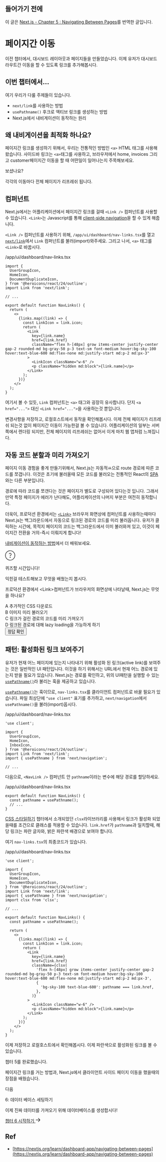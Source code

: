 ## 들어가기 전에

이 글은 [Next.js - Chapter 5 : Navigating Between Pages](https://nextjs.org/learn/dashboard-app/navigating-between-pages)를 번역한 글입니다.

# 페이지간 이동

이전 챕터에서, 대시보드 레이아웃과 페이지들을 만들었습니다. 이제 유저가 대시보드 라우트간 이동을 할 수 있도록 링크를 추가해봅시다.

## 이번 챕터에서...

여기 우리가 다룰 주제들이 있습니다.
- `next/link`를 사용하는 방법
- `usePathname()` 후크로 액티브 링크를 생성하는 방법
- Next.js에서 내비게이션이 동작하는 원리

## 왜 내비게이션을 최적화 하나요?
페이지간 링크를 생성하기 위해서, 우리는 전통적인 방법인 `<a>` HTML 태그를 사용해 왔습니다. 사이드바 링크는 `<a>`태그를 사용하고, 브라우저에서 home, invoices 그리고 customer페이지간 이동을 할 때 어떤일이 일어나는지 주목해보세요.

보셨나요?

각각의 이동마다 전체 페이지가 리프레쉬 됩니다.

## <Link> 컴퍼넌트
Next.js에서는 어플리케이션에서 페이지간 링크를 걸때 `<Link />` 컴퍼넌트를 사용할 수 있습니다. `<Link>`는 Javascript를 통해 [client-side navigation](https://nextjs.org/docs/app/building-your-application/routing/linking-and-navigating#how-routing-and-navigation-works)을 할 수 있게 해줍니다.

`<Link />` 컴퍼넌트를 사용하기 위해, `/app/ui/dashboard/nav-links.tsx`를 열고 [`next/link`](https://nextjs.org/docs/app/api-reference/components/link)에서 `Link` 컴퍼넌트를 불러(import)와주세요. 그리고 나서, `<a>` 태그를 `<Link>`로 바꿉시다.

<div class="code-with-file">
/app/ui/dashboard/nav-links.tsx

```
import {
  UserGroupIcon,
  HomeIcon,
  DocumentDuplicateIcon,
} from '@heroicons/react/24/outline';
import Link from 'next/link';
 
// ...
 
export default function NavLinks() {
  return (
    <>
      {links.map((link) => {
        const LinkIcon = link.icon;
        return (
          <Link
            key={link.name}
            href={link.href}
            className="flex h-[48px] grow items-center justify-center gap-2 rounded-md bg-gray-50 p-3 text-sm font-medium hover:bg-sky-100 hover:text-blue-600 md:flex-none md:justify-start md:p-2 md:px-3"
          >
            <LinkIcon className="w-6" />
            <p className="hidden md:block">{link.name}</p>
          </Link>
        );
      })}
    </>
  );
}
```
</div>

여기서 볼 수 있듯, `Link` 컴퍼넌트는 `<a>` 태그와 굉장히 유사합니다.
단지 `<a href="...">` 대신 `<Link href="...">`을 사용하는것 뿐입니다.

변경사항을 저장하고, 로컬호스트에서 동작을 확인해봅시다. 
이제 전체 페이지가 리프레쉬 되는것 없이 페이지간 이동이 가능한걸 볼 수 있습니다. 어플리케이션의 일부는 서버쪽에서 렌더링 되지만, 전체 페이지의 리프레쉬는 없어서 이게 마치 웹 앱처럼 느껴집니다.

## 자동 코드 분할과 미리 가져오기
페이지 이동 경험을 좋게 만들기위해서, Next.js는 자동적ㅛ으로 route 경로에 따른 코드를 쪼갭니다. 이것은 초기에 불러올때 모든 코드를 불러오는 전통적인 React의 [SPA](https://developer.mozilla.org/en-US/docs/Glossary/SPA)와는 다른 부분입니다.

경로에 따라 코드를 쪼갠다는 것은 페이지가 별도로 구성되어 있다는것 입니다. 그래서 만약 특정 페이지가 에러가 난다해도, 어플리케이션의 나머지 부분은 여전히 동작합니다.

더욱이, 프로덕션 환경에서는 [`<Link>`](https://nextjs.org/docs/api-reference/next/link) 브라우저 화면상에 컴퍼넌트를 사용하는때마다 Next.js는 백그라운드에서 자동으로 링크된 경로의 코드를 미리 불러옵니다. 유저가 클릭하는 시간에, 목적지 페이지의 코드는 백그라운드에서 이미 불러와져 있고, 이것이 페이지간 전환을 거의-즉시 이뤄지게 합니다!

[내비게이션이 동작하는 방법](https://nextjs.org/docs/app/building-your-application/routing/linking-and-navigating#how-routing-and-navigation-works)에서 더 배워보세요.

<div class="quiz">
  <div class="quiz__icon">
    <svg fill="none" height="32" viewBox="0 0 32 32" width="32" xmlns="http://www.w3.org/2000/svg"><g clip-path="url(#clip0_132_19094)"><path clip-rule="evenodd" d="M16 30.5C24.0081 30.5 30.5 24.0081 30.5 16C30.5 7.99187 24.0081 1.5 16 1.5C7.99187 1.5 1.5 7.99187 1.5 16C1.5 24.0081 7.99187 30.5 16 30.5ZM16 32C24.8366 32 32 24.8366 32 16C32 7.16344 24.8366 0 16 0C7.16344 0 0 7.16344 0 16C0 24.8366 7.16344 32 16 32ZM17.5 22C17.5 22.8284 16.8284 23.5 16 23.5C15.1716 23.5 14.5 22.8284 14.5 22C14.5 21.1716 15.1716 20.5 16 20.5C16.8284 20.5 17.5 21.1716 17.5 22ZM13.5142 11.3218C13.9564 10.391 14.9041 9.75 16 9.75C17.5188 9.75 18.75 10.9812 18.75 12.5C18.75 13.8852 17.7252 15.0323 16.3926 15.2223C15.8162 15.3045 15.25 15.787 15.25 16.5V17.25V18H16.75V17.25V16.6839C18.7397 16.3292 20.25 14.5916 20.25 12.5C20.25 10.1528 18.3472 8.25 16 8.25C14.3035 8.25 12.8406 9.24406 12.1593 10.6782L11.8375 11.3556L13.1924 11.9993L13.5142 11.3218Z" fill="currentColor" fill-rule="evenodd"></path></g><defs><clipPath id="clip0_132_19094"><rect fill="currentColor" height="32" width="32"></rect></clipPath></defs></svg>
  </div>
  <p class="quiz__title">퀴즈할 시간입니다!</p>
  <p class="quiz__desc">익힌걸 테스트해보고 무엇을 배웠는지 봅시다.</p>
  <div class="quiz__box">
    <p class="quiz__question">프로덕션 환경에서 &lt;Link&gt;컴퍼넌트가 브라우저의 화면상에 나타날때, Next.js는 무엇을 하나요?</p>
    <div class="option-list">
      <div class="option" data-question-number="01">
        <span class="option__number">A</span>
        <span class="option__desc">추가적인 CSS 다운로드</span>
      </div>
      <div class="option" data-question-number="01">
        <span class="option__number">B</span>
        <span class="option__desc">이미지 미리 불러오기</span>
      </div>
      <div class="option" data-question-number="01" data-answer="true">
        <span class="option__number">C</span>
        <span class="option__desc">링크가 걸린 경로의 코드를 미리 가져오기</span>
      </div>
      <div class="option" data-question-number="01">
        <span class="option__number">D</span>
        <span class="option__desc">링크된 경로에 대해 lazy loading을 가능하게 하기</span>
      </div>
    </div>
    <div class="quiz__btn-container">
      <button class="quiz__btn"
        data-js-check-answer data-question="01">
        정답 확인
      </button>
    </div>
  </div>  
</div>

## 패턴: 활성화된 링크 보여주기

유저가 현재 어느 페이지에 있는지 나타내기 위해 활성화 된 링크(active link)를 보여주는 것은 일반적인 UI 패턴입니다. 이것을 하기 위해서는 URL에서 현재 어느 경로에 있는지 받을 필요가 있습니다. Next.js는 경로를 확인하고, 위의 UI패턴을 실행할 수 있는 [`usePathname()`](https://nextjs.org/docs/app/api-reference/functions/use-pathname)라 불리는 훅을 제공하고 있습니다.

[`usePathname()`](https://nextjs.org/docs/app/api-reference/functions/use-pathname)는 훅이므로, `nav-links.tsx`를 클라이언트 컴퍼넌트로 바꿀 필요가 있습니다. 파일 최상단에 `"use client"` 표기를 추가하고, `next/navigation`에서 `usePathname()`을 불러(import)옵시다.

<div class="code-with-file">
/app/ui/dashboard/nav-links.tsx

```
'use client';
 
import {
  UserGroupIcon,
  HomeIcon,
  InboxIcon,
} from '@heroicons/react/24/outline';
import Link from 'next/link';
import { usePathname } from 'next/navigation';
 
// ...
```
</div>

다음으로, `<NavLink />` 컴퍼넌트 안 `pathname`이라는 변수에 해당 경로를 할당하세요.

<div class="code-with-file">
/app/ui/dashboard/nav-links.tsx

```
export default function NavLinks() {
  const pathname = usePathname();
  // ...
}
```
</div>

[CSS 스타일하기](https://thewys.tistory.com/entry/NextJS-%ED%8A%9C%ED%86%A0%EB%A6%AC%EC%96%BC-%EC%B1%95%ED%84%B0-2-CSS-%EC%8A%A4%ED%83%80%EC%9D%BC%ED%95%98%EA%B8%B0) 챕터에서 소개되었던 `clsx`라이브러리를 사용해서 링크가 활성화 되었을때를 조건으로 클래스를 적용할 수 있습니다. `link.href`가 `pathname`과 일치할때, 해당 링크는 파란 글자와, 밝은 파란색 배경으로 보여야 합니다.

여기 `nav-links.tsx`의 최종코드가 있습니다.

<div class="code-with-file">
/app/ui/dashboard/nav-links.tsx

```
'use client';
 
import {
  UserGroupIcon,
  HomeIcon,
  DocumentDuplicateIcon,
} from '@heroicons/react/24/outline';
import Link from 'next/link';
import { usePathname } from 'next/navigation';
import clsx from 'clsx';
 
// ...
 
export default function NavLinks() {
  const pathname = usePathname();
 
  return (
    <>
      {links.map((link) => {
        const LinkIcon = link.icon;
        return (
          <Link
            key={link.name}
            href={link.href}
            className={clsx(
              'flex h-[48px] grow items-center justify-center gap-2 rounded-md bg-gray-50 p-3 text-sm font-medium hover:bg-sky-100 hover:text-blue-600 md:flex-none md:justify-start md:p-2 md:px-3',
              {
                'bg-sky-100 text-blue-600': pathname === link.href,
              },
            )}
          >
            <LinkIcon className="w-6" />
            <p className="hidden md:block">{link.name}</p>
          </Link>
        );
      })}
    </>
  );
}
```
</div>

이제 저장하고 로컬호스트에서 확인해봅시다. 이제 파란색으로 활성화된 링크를 볼 수 있습니다.

<div class="finish">
  <p class="finish__title">챕터 5를 완료했습니다.</p>
  <p>페이지간 링크를 거는 방법과, Next.js에서 클라이언트 사이드 페이지 이동을 했을때의 장점을 배웠습니다.</p>
  <div class="next-box">
    <p class="next">다음</p>    
    <p class="next__title">6: 데이터 베이스 세팅하기</p>
    <p>이제 진짜 데이터를 가져오기 위해 데이터베이스를 생성합시다!</p>
    <a id="next__btn" href="https://nextjs.org/learn/dashboard-app/setting-up-your-database">챕터 6 시작하기
    <svg data-testid="geist-icon" height="16" stroke-linejoin="round" viewBox="0 0 16 16" width="16" style="color: currentcolor;"><path fill-rule="evenodd" clip-rule="evenodd" d="M9.53033 2.21968L9 1.68935L7.93934 2.75001L8.46967 3.28034L12.4393 7.25001H1.75H1V8.75001H1.75H12.4393L8.46967 12.7197L7.93934 13.25L9 14.3107L9.53033 13.7803L14.6036 8.70711C14.9941 8.31659 14.9941 7.68342 14.6036 7.2929L9.53033 2.21968Z" fill="currentColor"></path></svg>
    </a>
  </div>
</div>

## Ref
- [https://nextjs.org/learn/dashboard-app/navigating-between-pages](https://nextjs.org/learn/dashboard-app/navigating-between-pages)


<link rel="stylesheet" href="https://eso0117.github.io/web-practice/public/next-js-tutorial/css.css">
<script type="text/javascript" src="https://eso0117.github.io/web-practice/public/next-js-tutorial/js.js"></script>
